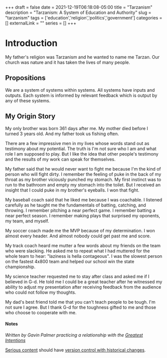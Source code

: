 +++ 
draft = false
date = 2021-12-19T06:18:08-05:00
title = "Tarzanism"
description = "Tarzanism: A System of Education and Authority"
slug = "tarzanism" 
tags = ['education','religion','politics','government']
categories = []
externalLink = ""
series = []
+++

# Introduction

My father's religion was Tarzanism and he wanted to name me Tarzan.  Our church was nature and it has taken the lives of many people.

## Propositions

We are a system of systems within systems.  All systems have inputs and outputs.  Each system is informed by relevant feedback which is output by any of these systems.

## My Origin Story

My only brother was born 361 days after me.  My mother died before I turned 3 years old.  And my father took us fishing often.

There are a few impressive men in my lives whose words stand out as testimony about my potential.  The truth is I'm not sure who I am and what role I am supposed to play.  But I like the idea that other people's testimony and the results of my work can speak for themselves.

My father said that he would never want to fight me because I'm the kind of person who will fight dirty.  I remember the feeling of puke in the back of my throat as my brother viciously punched my stomach.  My first instinct was to run to the bathroom and empty my stomach into the toilet.  But I received an insight that I could puke in my brother's eyeballs.  I won that fight.

My baseball coach said that he liked me because I was coachable.  I listened carefully as he taught me the fundamentals of batting, catching, and throwing.  I remember pitching a near perfect game.  I remember batting a near perfect season.  I remember making plays that surprised my oponents, my team, and myself.

My soccer coach made me the MVP because of my determination.  I won almost every header.  And almost nobody could get past me and score.

My track coach heard me mutter a few words about my friends on the team who were slacking.  He asked me to repeat what I had muttered for the whole team to hear: "laziness is hella contageous".  I was the slowest person on the fastest 4x800 team and helped our school win the state championship.

My science teacher requested me to stay after class and asked me if I believed in G-d.  He told me I could be a great teacher after he witnessed my ability to adjust my presentation after receiving feedback from the audience who could not follow my thoughts.

My dad's best friend told me that you can't teach people to be tough.  I'm not sure I agree.  But I thank G-d for the toughness gifted to me and those who choose to cooperate with me.

#### Notes

*Written by Gavin Palmer practicing a relationship with the [Greatest Intentions](/posts/helping-the-greatest-intentions)*

[Serious content](/posts/content-creation) should have [version control with historical changes](https://github.com/heroLFG/hugo-herolfg-site/commits/dev/content/posts/signals.md).
